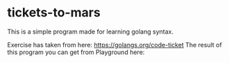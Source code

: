 # tickets-to-mars
This is a simple program made for learning golang syntax.

Exercise has taken from here: https://golangs.org/code-ticket
The result of this program you can get from Playground here: 
